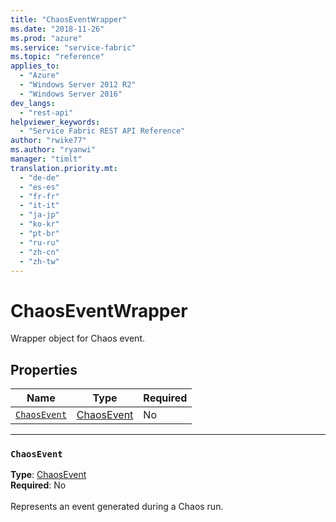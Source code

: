```yaml
---
title: "ChaosEventWrapper"
ms.date: "2018-11-26"
ms.prod: "azure"
ms.service: "service-fabric"
ms.topic: "reference"
applies_to: 
  - "Azure"
  - "Windows Server 2012 R2"
  - "Windows Server 2016"
dev_langs: 
  - "rest-api"
helpviewer_keywords: 
  - "Service Fabric REST API Reference"
author: "rwike77"
ms.author: "ryanwi"
manager: "timlt"
translation.priority.mt: 
  - "de-de"
  - "es-es"
  - "fr-fr"
  - "it-it"
  - "ja-jp"
  - "ko-kr"
  - "pt-br"
  - "ru-ru"
  - "zh-cn"
  - "zh-tw"
---
```

# ChaosEventWrapper

Wrapper object for Chaos event.

## Properties
| Name | Type | Required |
| --- | --- | --- |
| [`ChaosEvent`](#chaosevent) | [ChaosEvent](sfclient-model-chaosevent.md) | No |

____
### `ChaosEvent`
__Type__: [ChaosEvent](sfclient-model-chaosevent.md) <br/>
__Required__: No<br/>
<br/>
Represents an event generated during a Chaos run.

